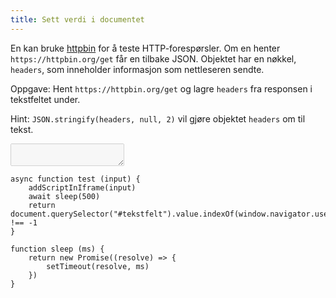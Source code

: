 ```yaml
---
title: Sett verdi i documentet
---
```


En kan bruke [httpbin](https://httpbin.org/) for å teste HTTP-forespørsler.
Om en henter `https://httpbin.org/get` får en tilbake JSON. Objektet har
en nøkkel, `headers`, som inneholder informasjon som nettleseren sendte.

Oppgave: Hent `https://httpbin.org/get` og lagre `headers` fra responsen i tekstfeltet under.

Hint: `JSON.stringify(headers, null, 2)` vil gjøre objektet `headers` om til tekst.

<textarea id="tekstfelt" disabled></textarea>


```test
async function test (input) {
    addScriptInIframe(input)
    await sleep(500)
    return document.querySelector("#tekstfelt").value.indexOf(window.navigator.userAgent) !== -1
}

function sleep (ms) {
    return new Promise((resolve) => {
        setTimeout(resolve, ms)
    })
}
```

